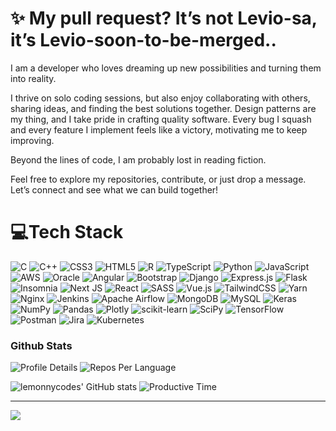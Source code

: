 
# ✨ My pull request? It’s not Levio-sa, it’s Levio-soon-to-be-merged..

I am a developer who loves dreaming up new possibilities and turning them into reality. 

I thrive on solo coding sessions, but also enjoy collaborating with others, sharing ideas, and finding the best solutions together. Design patterns are my thing, and I take pride in crafting quality software. Every bug I squash and every feature I implement feels like a victory, motivating me to keep improving.

Beyond the lines of code, I am probably lost in reading fiction.

Feel free to explore my repositories, contribute, or just drop a message. Let’s connect and see what we can build together!



# 💻Tech Stack
![C](https://img.shields.io/badge/c-%2300599C.svg?style=flat&logo=c&logoColor=white)
![C++](https://img.shields.io/badge/c++-%2300599C.svg?style=flat&logo=c%2B%2B&logoColor=white)
![CSS3](https://img.shields.io/badge/css3-%231572B6.svg?style=flat&logo=css3&logoColor=white)
![HTML5](https://img.shields.io/badge/html5-%23E34F26.svg?style=flat&logo=html5&logoColor=white)
![R](https://img.shields.io/badge/r-%23276DC3.svg?style=flat&logo=r&logoColor=white)
![TypeScript](https://img.shields.io/badge/typescript-%23007ACC.svg?style=flat&logo=typescript&logoColor=white)
![Python](https://img.shields.io/badge/python-3670A0?style=flat&logo=python&logoColor=ffdd54)
![JavaScript](https://img.shields.io/badge/javascript-%23323330.svg?style=flat&logo=javascript&logoColor=%23F7DF1E)
![AWS](https://img.shields.io/badge/AWS-%23FF9900.svg?style=flat&logo=amazon-aws&logoColor=white)
![Oracle](https://img.shields.io/badge/Oracle-F80000?style=flat&logo=oracle&logoColor=white)
![Angular](https://img.shields.io/badge/angular-%23DD0031.svg?style=flat&logo=angular&logoColor=white)
![Bootstrap](https://img.shields.io/badge/bootstrap-%23563D7C.svg?style=flat&logo=bootstrap&logoColor=white)
![Django](https://img.shields.io/badge/django-%23092E20.svg?style=flat&logo=django&logoColor=white)
![Express.js](https://img.shields.io/badge/express.js-%23404d59.svg?style=flat&logo=express&logoColor=%2361DAFB)
![Flask](https://img.shields.io/badge/flask-%23000.svg?style=flat&logo=flask&logoColor=white)
![Insomnia](https://img.shields.io/badge/Insomnia-black?style=flat&logo=insomnia&logoColor=5849BE)
![Next JS](https://img.shields.io/badge/Next-black?style=flat&logo=next.js&logoColor=white)
![React](https://img.shields.io/badge/react-%2320232a.svg?style=flat&logo=react&logoColor=%2361DAFB)
![SASS](https://img.shields.io/badge/SASS-hotpink.svg?style=flat&logo=SASS&logoColor=white)
![Vue.js](https://img.shields.io/badge/vuejs-%2335495e.svg?style=flat&logo=vuedotjs&logoColor=%234FC08D)
![TailwindCSS](https://img.shields.io/badge/tailwindcss-%2338B2AC.svg?style=flat&logo=tailwind-css&logoColor=white)
![Yarn](https://img.shields.io/badge/yarn-%232C8EBB.svg?style=flat&logo=yarn&logoColor=white)
![Nginx](https://img.shields.io/badge/nginx-%23009639.svg?style=flat&logo=nginx&logoColor=white)
![Jenkins](https://img.shields.io/badge/jenkins-%232C5263.svg?style=flat&logo=jenkins&logoColor=white)
![Apache Airflow](https://img.shields.io/badge/Apache%20Airflow-017CEE?style=flat&logo=Apache%20Airflow&logoColor=white)
![MongoDB](https://img.shields.io/badge/MongoDB-%234ea94b.svg?style=flat&logo=mongodb&logoColor=white)
![MySQL](https://img.shields.io/badge/mysql-%2300f.svg?style=flat&logo=mysql&logoColor=white)
![Keras](https://img.shields.io/badge/Keras-%23D00000.svg?style=flat&logo=Keras&logoColor=white)
![NumPy](https://img.shields.io/badge/numpy-%23013243.svg?style=flat&logo=numpy&logoColor=white)
![Pandas](https://img.shields.io/badge/pandas-%23150458.svg?style=flat&logo=pandas&logoColor=white)
![Plotly](https://img.shields.io/badge/Plotly-%233F4F75.svg?style=flat&logo=plotly&logoColor=white)
![scikit-learn](https://img.shields.io/badge/scikit--learn-%23F7931E.svg?style=flat&logo=scikit-learn&logoColor=white)
![SciPy](https://img.shields.io/badge/SciPy-%230C55A5.svg?style=flat&logo=scipy&logoColor=%white)
![TensorFlow](https://img.shields.io/badge/TensorFlow-%23FF6F00.svg?style=flat&logo=TensorFlow&logoColor=white)
![Postman](https://img.shields.io/badge/Postman-FF6C37?style=flat&logo=postman&logoColor=white)
![Jira](https://img.shields.io/badge/jira-%230A0FFF.svg?style=flat&logo=jira&logoColor=white)
![Kubernetes](https://img.shields.io/badge/kubernetes-%23326ce5.svg?style=flat&logo=kubernetes&logoColor=white)

### Github Stats
![Profile Details](https://github-profile-summary-cards.vercel.app/api/cards/profile-details?username=lemonnycodes)
![Repos Per Language](https://github-profile-summary-cards.vercel.app/api/cards/repos-per-language?username=lemonnycodes)

![lemonnycodes' GitHub stats](https://github-stats-alpha.vercel.app/api?username=lemonnycodes)
![Productive Time](https://github-profile-summary-cards.vercel.app/api/cards/productive-time?username=lemonnycodes)



---
[![](https://visitcount.itsvg.in/api?id=lemonnycodes&icon=0&color=0)](https://visitcount.itsvg.in)
